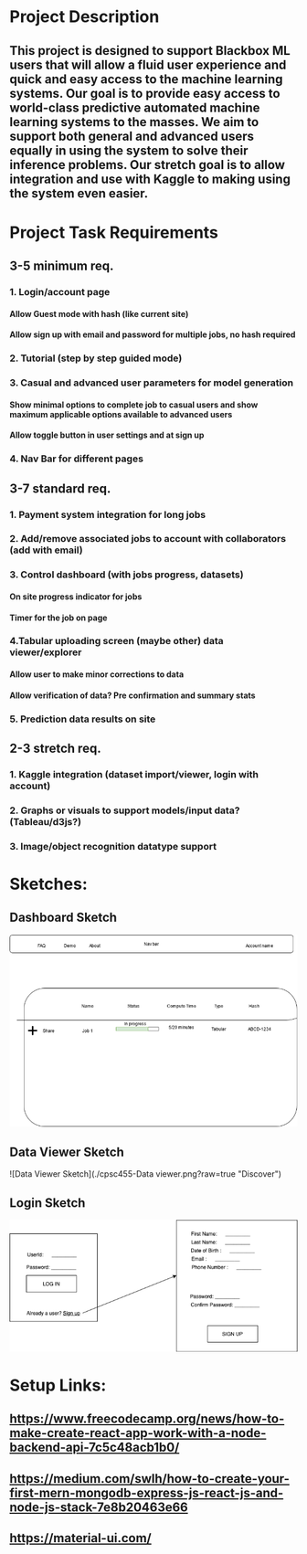 #  Project Description
## This project is designed to support Blackbox ML users that will allow a fluid user experience and quick and easy access to the machine learning systems. Our goal is to provide easy access to world-class predictive automated machine learning systems to the masses. We aim to support both general and advanced users equally in using the system to solve their inference problems. Our stretch goal is to allow integration and use with Kaggle to making using the system even easier.


#  Project Task Requirements
## 3-5 minimum req.
### 1. Login/account page
#### Allow Guest mode with hash (like current site)
#### Allow sign up with email and password for multiple jobs, no hash required
### 2. Tutorial (step by step guided mode)
### 3. Casual and advanced user parameters for model generation
#### Show minimal options to complete job to casual users and show maximum applicable options available to advanced users
#### Allow toggle button in user settings and at sign up
### 4. Nav Bar for different pages


## 3-7 standard req.
### 1. Payment system integration for long jobs
### 2. Add/remove associated jobs to account with collaborators (add with email)
### 3. Control dashboard (with jobs progress, datasets)
#### On site progress indicator for jobs
#### Timer for the job on page
### 4.Tabular uploading screen (maybe other) data viewer/explorer
#### Allow user to make minor corrections to data
#### Allow verification of data? Pre confirmation and summary stats
### 5. Prediction data results on site



## 2-3 stretch req.
### 1. Kaggle integration (dataset import/viewer, login with account)
### 2. Graphs or visuals to support models/input data? (Tableau/d3js?)
### 3. Image/object recognition datatype support

# Sketches:
## Dashboard Sketch
![Dashboard Sketch](./cpsc455-Dashboard.png?raw=true "Login/Signup")
## Data Viewer Sketch
![Data Viewer Sketch](./cpsc455-Data viewer.png?raw=true "Discover")
## Login Sketch
![Login Sketch](./Login_signup.png?raw=true "Login/Signup")

#  Setup Links:
## https://www.freecodecamp.org/news/how-to-make-create-react-app-work-with-a-node-backend-api-7c5c48acb1b0/
## https://medium.com/swlh/how-to-create-your-first-mern-mongodb-express-js-react-js-and-node-js-stack-7e8b20463e66
## https://material-ui.com/
